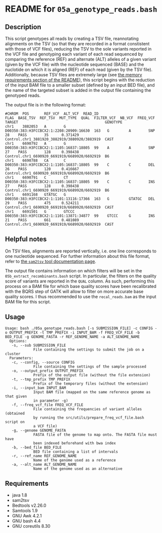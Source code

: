 README for ``05a_genotype_reads.bash``
======================================

Description
-----------

This script genotypes all reads by creating a TSV file, reannotating alignments on the TSV (so that they are recorded in a format constistent with those of VCF files), reducing the TSV to the sole variants reported in the VCF file and genotyping each variant of each read sequenced by comparing the reference (REF) and alternate (ALT) alleles of a given variant (given by the VCF file) with the nucleotide sequenced (BASE) and the nuclotide on which it is aligned (REF) of each read (given by the TSV file).
Additionally, because TSV files are extremely large (see [the memory requirements section of the README](https://github.com/MaudGautier/detect-recombinants-in-F1#memory-requirements)), this script begins with the reduction of the input BAM file to a smaller subset (defined by an input BED file), and the name of the targeted subset is added in the output file containing the genotyped reads.

The output file is in the following format:
```
#CHROM  POS		  REF_VCF  ALT_VCF  READ_ID                                  FLAG  BASE_TSV  REF_TSV  MUT_TYPE  QUAL  FILTER_VCF  NB_VCF  FREQ_VCF  TARGET                                        GENOTYPE
chr1    3882053	  A        G        D00350:383:H3FCCBCX2:1:2208:20909:16630  163   G         A        SNP       28    PASS        35      0.371429  Control.chr1_3881920_3882919/3880920/3883919  CAST
chr1    6690792	  A        G        D00350:383:H3FCCBCX2:1:1105:16837:18805  99    A         A        SNP       27    PASS        128     0.398438  Control.chr1_6690920_6691919/6689920/6692919  B6
chr1    6690788	  CA       C        D00350:383:H3FCCBCX2:1:1105:16837:18805  99    C         C        DEL       26    PASS        120     0.416667  Control.chr1_6690920_6691919/6689920/6692919  B6
chr1    6690791	  C        CT       D00350:383:H3FCCBCX2:1:1105:16837:18805  99    C         C        INS       27    PASS        128     0.398438  Control.chr1_6690920_6691919/6689920/6692919  B6
chr1	6691168	  GTATGC   G		D00350:383:H3FCCBCX2:1:1101:13116:17366  163   G		 GTATGC	  DEL		29	  PASS		  475	  0.524211  Control.chr1_6690920_6691919/6689920/6692919  CAST
chr1	6691501	  G		   GTCCC	D00350:383:H3FCCBCX2:1:1101:13871:34877  99    GTCCC	 G		  INS		21	  PASS		  661	  0.481089  Control.chr1_6690920_6691919/6689920/6692919  CAST
```


Helpful notes
-------------

On TSV files, alignments are reported vertically, i.e. one line corresponds to one nucleotide sequenced. For further information about this file format, refer to [the ``sam2tsv`` tool documentation page](http://lindenb.github.io/jvarkit/Sam2Tsv.html).

The output file contains information on which filters will be set in the ``05b_extract_recombinants.bash`` script. In particular, the filters on the quality score of variants are reported in the ``QUAL`` column. As such, performing this process on a BAM file for which base quality scores have been recalibrated with the BQRS step of GATK will allow to filter on more accurate base quality scores. I thus recommended to use the ``recal_reads.bam`` as the input BAM file for this script.


Usage
-----

```
Usage: bash ./05a_genotype_reads.bash [-s SUBMISSION_FILE] -c CONFIG -o OUTPUT_PREFIX -t TMP_PREFIX -i INPUT_BAM -f FREQ_VCF_FILE -b BED_FILE -g GENOME_FASTA -r REF_GENOME_NAME -a ALT_GENOME_NAME 
  Options:
   -s, --sub SUBMISSION_FILE
             File containing the settings to submit the job on a cluster
  Parameters:
   -c, --config, --source CONFIG
             File containing the settings of the sample processed
   -o, --output_prefix OUTPUT_PREFIX
             Prefix of the output file (without the file extension)
   -t, --tmp_prefix TMP_PREFIX
             Prefix of the temporary files (without the extension)
   -i, --input_bam INPUT_BAM
             Input BAM file (mapped on the same reference genome as that given
             in parameter -g)
   -f, --freq_vcf_file FREQ_VCF_FILE
             File containing the frequencies of variant alleles (obtained 
             by running the src/utils/prepare_freq_vcf_file.bash script on
             a VCF file)
   -g, --genome GENOME_FASTA
             FASTA file of the genome to map onto. The FASTA file must have 
             been indexed beforehand with bwa index
   -b, --bed_file BED_FILE
             BED file containing a list of intervals
   -r, --ref_name REF_GENOME_NAME
             Name of the genome used as a reference
   -a, --alt_name ALT_GENOME_NAME
             Name of the genome used as an alternative
```


Requirements
------------

* java 1.8
* sam2tsv
* Bedtools v2.26.0
* Samtools 1.9
* GNU Awk 4.2.1
* GNU bash 4.4
* GNU coreutils 8.30


